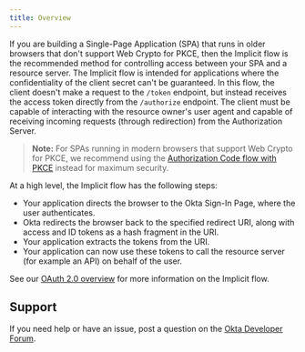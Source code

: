 ```yaml
---
title: Overview
---
```


If you are building a Single-Page Application (SPA) that runs in older browsers that don't support Web Crypto for PKCE, then the Implicit flow is the recommended method for controlling access between your SPA and a resource server. The Implicit flow is intended for applications where the confidentiality of the client secret can't be guaranteed. In this flow, the client doesn't make a request to the `/token` endpoint, but instead receives the access token directly from the `/authorize` endpoint. The client must be capable of interacting with the resource owner's user agent and capable of receiving incoming requests (through redirection) from the Authorization Server.

> **Note:** For SPAs running in modern browsers that support Web Crypto for PKCE, we recommend using the [Authorization Code flow with PKCE](/docs/guides/implement-grant-type/authcodepkce/main/) instead for maximum security.

At a high level, the Implicit flow has the following steps:

- Your application directs the browser to the Okta Sign-In Page, where the user authenticates.
- Okta redirects the browser back to the specified redirect URI, along with access and ID tokens as a hash fragment in the URI.
- Your application extracts the tokens from the URI.
- Your application can now use these tokens to call the resource server (for example an API) on behalf of the user.

See our [OAuth 2.0 overview](/docs/concepts/oauth-openid/#implicit-flow) for more information on the Implicit flow.

## Support

If you need help or have an issue, post a question on the [Okta Developer Forum](https://devforum.okta.com).

<NextSectionLink/>
